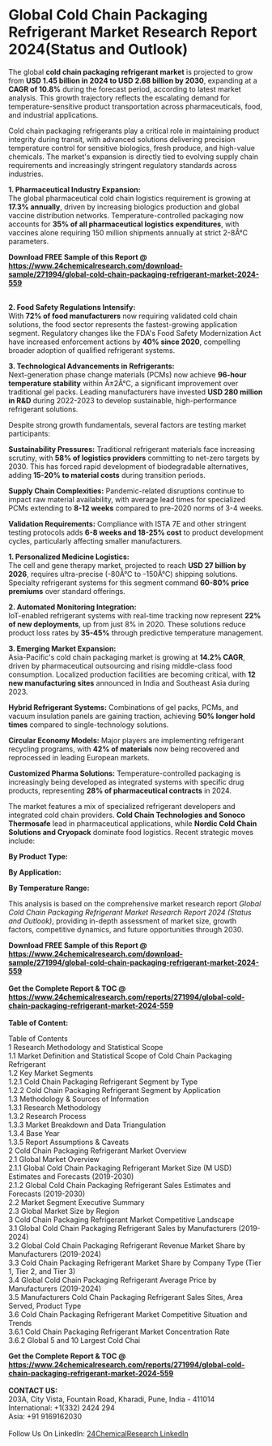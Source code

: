 <h1>Global Cold Chain Packaging Refrigerant Market Research Report 2024(Status and Outlook)</h1><p>The global <strong>cold chain packaging refrigerant market</strong> is projected to grow from <strong>USD 1.45 billion in 2024 to USD 2.68 billion by 2030</strong>, expanding at a <strong>CAGR of 10.8%</strong> during the forecast period, according to latest market analysis. This growth trajectory reflects the escalating demand for temperature-sensitive product transportation across pharmaceuticals, food, and industrial applications.</p><p>Cold chain packaging refrigerants play a critical role in maintaining product integrity during transit, with advanced solutions delivering precision temperature control for sensitive biologics, fresh produce, and high-value chemicals. The market's expansion is directly tied to evolving supply chain requirements and increasingly stringent regulatory standards across industries.</p><p><strong>1. Pharmaceutical Industry Expansion:</strong><br>
The global pharmaceutical cold chain logistics requirement is growing at <strong>17.3% annually</strong>, driven by increasing biologics production and global vaccine distribution networks. Temperature-controlled packaging now accounts for <strong>35% of all pharmaceutical logistics expenditures</strong>, with vaccines alone requiring 150 million shipments annually at strict 2-8Â°C parameters.</p><div><b>Download FREE Sample of this Report @ 
            <a href="https://www.24chemicalresearch.com/download-sample/271994/global-cold-chain-packaging-refrigerant-market-2024-559">
            https://www.24chemicalresearch.com/download-sample/271994/global-cold-chain-packaging-refrigerant-market-2024-559</a></b></div><br><p><strong>2. Food Safety Regulations Intensify:</strong><br>
With <strong>72% of food manufacturers</strong> now requiring validated cold chain solutions, the food sector represents the fastest-growing application segment. Regulatory changes like the FDA's Food Safety Modernization Act have increased enforcement actions by <strong>40% since 2020</strong>, compelling broader adoption of qualified refrigerant systems.</p><p><strong>3. Technological Advancements in Refrigerants:</strong><br>
Next-generation phase change materials (PCMs) now achieve <strong>96-hour temperature stability</strong> within Â±2Â°C, a significant improvement over traditional gel packs. Leading manufacturers have invested <strong>USD 280 million in R&amp;D</strong> during 2022-2023 to develop sustainable, high-performance refrigerant solutions.</p><p>Despite strong growth fundamentals, several factors are testing market participants:</p><p><strong>Sustainability Pressures:</strong> Traditional refrigerant materials face increasing scrutiny, with <strong>58% of logistics providers</strong> committing to net-zero targets by 2030. This has forced rapid development of biodegradable alternatives, adding <strong>15-20% to material costs</strong> during transition periods.</p><p><strong>Supply Chain Complexities:</strong> Pandemic-related disruptions continue to impact raw material availability, with average lead times for specialized PCMs extending to <strong>8-12 weeks</strong> compared to pre-2020 norms of 3-4 weeks.</p><p><strong>Validation Requirements:</strong> Compliance with ISTA 7E and other stringent testing protocols adds <strong>6-8 weeks and 18-25% cost</strong> to product development cycles, particularly affecting smaller manufacturers.</p><p><strong>1. Personalized Medicine Logistics:</strong><br>
The cell and gene therapy market, projected to reach <strong>USD 27 billion by 2026</strong>, requires ultra-precise (-80Â°C to -150Â°C) shipping solutions. Specialty refrigerant systems for this segment command <strong>60-80% price premiums</strong> over standard offerings.</p><p><strong>2. Automated Monitoring Integration:</strong><br>
IoT-enabled refrigerant systems with real-time tracking now represent <strong>22% of new deployments</strong>, up from just 8% in 2020. These solutions reduce product loss rates by <strong>35-45%</strong> through predictive temperature management.</p><p><strong>3. Emerging Market Expansion:</strong><br>
Asia-Pacific's cold chain packaging market is growing at <strong>14.2% CAGR</strong>, driven by pharmaceutical outsourcing and rising middle-class food consumption. Localized production facilities are becoming critical, with <strong>12 new manufacturing sites</strong> announced in India and Southeast Asia during 2023.</p><p><strong>Hybrid Refrigerant Systems:</strong> Combinations of gel packs, PCMs, and vacuum insulation panels are gaining traction, achieving <strong>50% longer hold times</strong> compared to single-technology solutions.</p><p><strong>Circular Economy Models:</strong> Major players are implementing refrigerant recycling programs, with <strong>42% of materials</strong> now being recovered and reprocessed in leading European markets.</p><p><strong>Customized Pharma Solutions:</strong> Temperature-controlled packaging is increasingly being developed as integrated systems with specific drug products, representing <strong>28% of pharmaceutical contracts</strong> in 2024.</p><p>The market features a mix of specialized refrigerant developers and integrated cold chain providers. <strong>Cold Chain Technologies and Sonoco Thermosafe</strong> lead in pharmaceutical applications, while <strong>Nordic Cold Chain Solutions and Cryopack</strong> dominate food logistics. Recent strategic moves include:</p><p><strong>By Product Type:</strong></p><p><strong>By Application:</strong></p><p><strong>By Temperature Range:</strong></p><p>This analysis is based on the comprehensive market research report <em>Global Cold Chain Packaging Refrigerant Market Research Report 2024 (Status and Outlook)</em>, providing in-depth assessment of market size, growth factors, competitive dynamics, and future opportunities through 2030.</p><div><b>Download FREE Sample of this Report @ 
            <a href="https://www.24chemicalresearch.com/download-sample/271994/global-cold-chain-packaging-refrigerant-market-2024-559">
            https://www.24chemicalresearch.com/download-sample/271994/global-cold-chain-packaging-refrigerant-market-2024-559</a></b></div><br><div><b>Get the Complete Report & TOC @ 
            <a href="https://www.24chemicalresearch.com/reports/271994/global-cold-chain-packaging-refrigerant-market-2024-559">
            https://www.24chemicalresearch.com/reports/271994/global-cold-chain-packaging-refrigerant-market-2024-559</a></b></div><br>
            <b>Table of Content:</b><p>Table of Contents<br />
1 Research Methodology and Statistical Scope<br />
1.1 Market Definition and Statistical Scope of Cold Chain Packaging Refrigerant<br />
1.2 Key Market Segments<br />
1.2.1 Cold Chain Packaging Refrigerant Segment by Type<br />
1.2.2 Cold Chain Packaging Refrigerant Segment by Application<br />
1.3 Methodology & Sources of Information<br />
1.3.1 Research Methodology<br />
1.3.2 Research Process<br />
1.3.3 Market Breakdown and Data Triangulation<br />
1.3.4 Base Year<br />
1.3.5 Report Assumptions & Caveats<br />
2 Cold Chain Packaging Refrigerant Market Overview<br />
2.1 Global Market Overview<br />
2.1.1 Global Cold Chain Packaging Refrigerant Market Size (M USD) Estimates and Forecasts (2019-2030)<br />
2.1.2 Global Cold Chain Packaging Refrigerant Sales Estimates and Forecasts (2019-2030)<br />
2.2 Market Segment Executive Summary<br />
2.3 Global Market Size by Region<br />
3 Cold Chain Packaging Refrigerant Market Competitive Landscape<br />
3.1 Global Cold Chain Packaging Refrigerant Sales by Manufacturers (2019-2024)<br />
3.2 Global Cold Chain Packaging Refrigerant Revenue Market Share by Manufacturers (2019-2024)<br />
3.3 Cold Chain Packaging Refrigerant Market Share by Company Type (Tier 1, Tier 2, and Tier 3)<br />
3.4 Global Cold Chain Packaging Refrigerant Average Price by Manufacturers (2019-2024)<br />
3.5 Manufacturers Cold Chain Packaging Refrigerant Sales Sites, Area Served, Product Type<br />
3.6 Cold Chain Packaging Refrigerant Market Competitive Situation and Trends<br />
3.6.1 Cold Chain Packaging Refrigerant Market Concentration Rate<br />
3.6.2 Global 5 and 10 Largest Cold Chai</p><div><b>Get the Complete Report & TOC @ 
            <a href="https://www.24chemicalresearch.com/reports/271994/global-cold-chain-packaging-refrigerant-market-2024-559">
            https://www.24chemicalresearch.com/reports/271994/global-cold-chain-packaging-refrigerant-market-2024-559</a></b></div><br><b>CONTACT US:</b><br>
            203A, City Vista, Fountain Road, Kharadi, Pune, India - 411014<br>
            International: +1(332) 2424 294<br>
            Asia: +91 9169162030 <br><br>
            Follow Us On LinkedIn: <a href="https://www.linkedin.com/company/24chemicalresearch/">24ChemicalResearch LinkedIn</a>